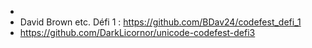 - 
- David Brown etc. Défi 1 : https://github.com/BDav24/codefest_defi_1
- https://github.com/DarkLicornor/unicode-codefest-defi3
